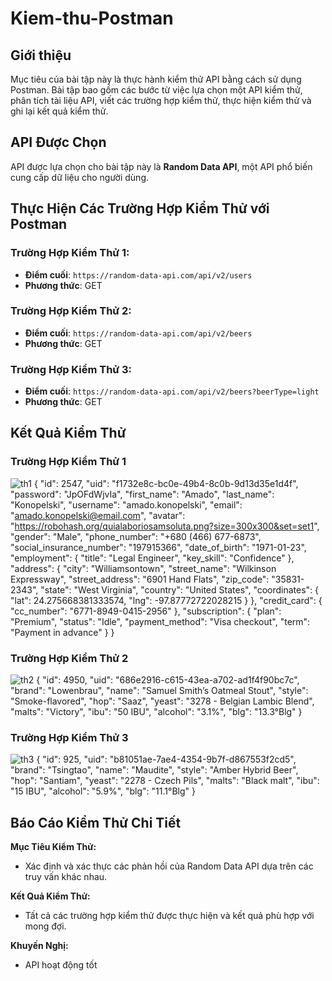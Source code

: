 # Kiem-thu-Postman

## Giới thiệu
Mục tiêu của bài tập này là thực hành kiểm thử API bằng cách sử dụng Postman. Bài tập bao gồm các bước từ việc lựa chọn một API kiểm thử, phân tích tài liệu API, viết các trường hợp kiểm thử, thực hiện kiểm thử và ghi lại kết quả kiểm thử.

## API Được Chọn
API được lựa chọn cho bài tập này là **Random Data API**, một API phổ biến cung cấp dữ liệu cho người dùng.

## Thực Hiện Các Trường Hợp Kiểm Thử với Postman

### Trường Hợp Kiểm Thử 1: 
- **Điểm cuối**: `https://random-data-api.com/api/v2/users`
- **Phương thức**: GET


### Trường Hợp Kiểm Thử 2: 
- **Điểm cuối**: `https://random-data-api.com/api/v2/beers`
- **Phương thức**: GET


### Trường Hợp Kiểm Thử 3: 
- **Điểm cuối**: `https://random-data-api.com/api/v2/beers?beerType=light`
- **Phương thức**: GET



## Kết Quả Kiểm Thử

### Trường Hợp Kiểm Thử 1
![th1](https://github.com/HoanGBoizzz/repo/assets/121919752/7792f800-e293-44e3-ba1f-4d9c10ad07e2)
{
    "id": 2547,
    "uid": "f1732e8c-bc0e-49b4-8c0b-9d13d35e1d4f",
    "password": "JpOFdWjvIa",
    "first_name": "Amado",
    "last_name": "Konopelski",
    "username": "amado.konopelski",
    "email": "amado.konopelski@email.com",
    "avatar": "https://robohash.org/quialaboriosamsoluta.png?size=300x300&set=set1",
    "gender": "Male",
    "phone_number": "+680 (466) 677-6873",
    "social_insurance_number": "197915366",
    "date_of_birth": "1971-01-23",
    "employment": {
        "title": "Legal Engineer",
        "key_skill": "Confidence"
    },
    "address": {
        "city": "Williamsontown",
        "street_name": "Wilkinson Expressway",
        "street_address": "6901 Hand Flats",
        "zip_code": "35831-2343",
        "state": "West Virginia",
        "country": "United States",
        "coordinates": {
            "lat": 24.275668381333574,
            "lng": -97.87772722028215
        }
    },
    "credit_card": {
        "cc_number": "6771-8949-0415-2956"
    },
    "subscription": {
        "plan": "Premium",
        "status": "Idle",
        "payment_method": "Visa checkout",
        "term": "Payment in advance"
    }
}

### Trường Hợp Kiểm Thử 2
![th2](https://github.com/HoanGBoizzz/repo/assets/121919752/a6f46370-0c54-4542-b1cd-8bcfbf0292c6)
{
    "id": 4950,
    "uid": "686e2916-c615-43ea-a702-ad1f4f90bc7c",
    "brand": "Lowenbrau",
    "name": "Samuel Smith’s Oatmeal Stout",
    "style": "Smoke-flavored",
    "hop": "Saaz",
    "yeast": "3278 - Belgian Lambic Blend",
    "malts": "Victory",
    "ibu": "50 IBU",
    "alcohol": "3.1%",
    "blg": "13.3°Blg"
}

### Trường Hợp Kiểm Thử 3
![th3](https://github.com/HoanGBoizzz/repo/assets/121919752/77c57414-ab37-4092-8959-1a4f3aabac0a)
{
    "id": 925,
    "uid": "b81051ae-7ae4-4354-9b7f-d867553f2cd5",
    "brand": "Tsingtao",
    "name": "Maudite",
    "style": "Amber Hybrid Beer",
    "hop": "Santiam",
    "yeast": "2278 - Czech Pils",
    "malts": "Black malt",
    "ibu": "15 IBU",
    "alcohol": "5.9%",
    "blg": "11.1°Blg"
}

## Báo Cáo Kiểm Thử Chi Tiết

**Mục Tiêu Kiểm Thử:**
- Xác định và xác thực các phản hồi của Random Data API dựa trên các truy vấn khác nhau.


**Kết Quả Kiểm Thử:**
- Tất cả các trường hợp kiểm thử được thực hiện và kết quả phù hợp với mong đợi.

**Khuyến Nghị:**
- API hoạt động tốt 
